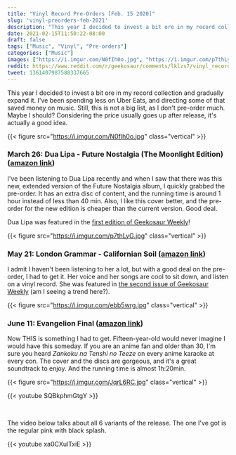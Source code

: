 ```yaml
---
title: "Vinyl Record Pre-Orders [Feb. 15 2020]"
slug: 'vinyl-preorders-feb-2021'
description: "This year I decided to invest a bit ore in my record collection and gradually expand it. Still, this is not a big list, as I don't pre-order much."
date: 2021-02-15T11:50:22-08:00
draft: false
tags: ["Music", "Vinyl", "Pre-orders"]
categories: ["Music"]
images: ["https://i.imgur.com/N0fIh0o.jpg", "https://i.imgur.com/p7thLyG.jpg", "https://i.imgur.com/ebb5wrg.jpg", "https://i.imgur.com/JqrL6RC.jpg"]
reddit: https://www.reddit.com/r/geekosaur/comments/lklzs7/vinyl_record_preorders_feb_15_2020/
tweet: 1361407987588337665
---
```


This year I decided to invest a bit ore in my record collection and gradually expand it. I've been spending less on Uber Eats, and directing some of that saved money on music. Still, this is not a big list, as I don't pre-order much. Maybe I should? Considering the price usually goes up after release, it's actually a good idea.

{{< figure src="https://i.imgur.com/N0fIh0o.jpg" class="vertical" >}}

<!--more-->

### March 26: Dua Lipa - Future Nostalgia (The Moonlight Edition) ([amazon link](https://amzn.to/3alGSI1))

I've been listening to Dua Lipa recently and when I saw that there was this new, extended version of the Future Nostalgia album, I quickly grabbed the pre-order. It has an extra disc of content, and the running time is around 1 hour instead of less than 40 min. Also, I like this cover better, and the pre-order for the new edition is cheaper than the current version. Good deal.

Dua Lipa was featured in the [first edition of Geekosaur Weekly](https://geekosaur.com/post/geekosaur_weekly_1/)!

{{< figure src="https://i.imgur.com/p7thLyG.jpg" class="vertical" >}}

### May 21: London Grammar - Californian Soil ([amazon link](https://amzn.to/2LSj1q6))

I admit I haven't been listening to her a lot, but with a good deal on the pre-order, I had to get it. Her voice and her songs are cool to sit down, and listen on a vinyl record. She was featured in [the second issue of Geekosaur Weekly](https://geekosaur.com/post/geekosaur-weekly-2/) (am I seeing a trend here?).

{{< figure src="https://i.imgur.com/ebb5wrg.jpg" class="vertical" >}}

### June 11: Evangelion Final ([amazon link](https://amzn.to/37fvBqM))

Now THIS is something I had to get. Fifteen-year-old would never imagine I would have this someday. If you are an anime fan and older than 30, I'm sure you heard *Zankoku na Tenshi no Teeze* on every anime karaoke at every con. The cover and the discs are gorgeous, and it's a great soundtrack to enjoy. And the running time is almost 1h:20min.

{{< figure src="https://i.imgur.com/JqrL6RC.jpg" class="vertical" >}}

{{< youtube SQBkphmGtgY >}}  

<br>

The video below talks about all 6 variants of the release. The one I've got is the regular pink with black splash.

{{< youtube xa0CXulTxiE >}}  

<br>